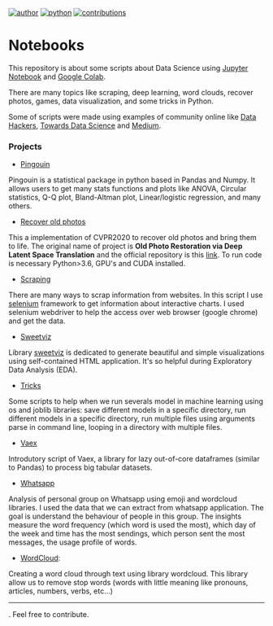 [![author](https://badgen.net/badge/Author/raffoliveira/blue)](https://www.linkedin.com/in/raffoliveira/) [![python](https://badgen.net/badge/Python/3.6+/yellow)](https://www.python.org) [![contributions](https://badgen.net/badge/Contributions/Welcome/green)](https://github.com/raffoliveira/Data_Science/issues)

# Notebooks

This repository is about some scripts about Data Science using [Jupyter Notebook](https://jupyter.org/) and [Google Colab](https://colab.research.google.com/notebooks/intro.ipynb).

There are many topics like scraping, deep learning, word clouds, recover photos, games, data visualization, and some tricks in Python.

Some of scripts were made using examples of community online like [Data Hackers](https://datahackers.com.br/), [Towards Data Science](https://towardsdatascience.com/) and [Medium](https://medium.com/topic/data-science).

### Projects

* [Pingouin](https://github.com/raffoliveira/Data_science/tree/main/Pingouin_statistic)

Pingouin is a statistical package in python based in Pandas and Numpy. It allows users to get many stats functions and plots like ANOVA, Circular statistics, Q-Q plot, Bland-Altman plot, Linear/logistic regression, and many others.

* [Recover old photos](https://github.com/raffoliveira/Data_science/tree/main/Recover_old_photos)

This a implementation of CVPR2020 to recover old photos and bring them to life. The original name of project is **Old Photo Restoration via Deep Latent Space Translation** and the official repository is this [link](https://github.com/microsoft/Bringing-Old-Photos-Back-to-Life). To run code is necessary Python>3.6, GPU's and CUDA installed.

* [Scraping](https://github.com/raffoliveira/Data_science/tree/main/Scraping)

There are many ways to scrap information from websites. In this script I use [selenium](https://www.selenium.dev/) framework to get information about interactive charts. I used selenium webdriver to help the access over web browser (google chrome) and get the data.

* [Sweetviz](https://github.com/raffoliveira/Data_science/tree/main/Sweetviz)

Library [sweetviz](https://pypi.org/project/sweetviz/) is dedicated to generate beautiful and simple visualizations using self-contained HTML application. It's so helpful during Exploratory Data Analysis (EDA).

* [Tricks](https://github.com/raffoliveira/Data_science/tree/main/Tricks_Python)

Some scripts to help when we run severals model in machine learning using os and joblib libraries: save different models in a specific directory, run different models in a specific directory, run multiple files using arguments parse in command line, looping in a directory with multiple files.

* [Vaex](https://github.com/raffoliveira/Data_science/tree/main/Vaex)

Introdutory script of Vaex, a library for lazy out-of-core dataframes (similar to Pandas) to process big tabular datasets.

* [Whatsapp](https://github.com/raffoliveira/Data_science/tree/main/Whatsapp)

Analysis of personal group on Whatsapp using  emoji and wordcloud libraries. I used the data that we can extract from whatsapp application. The goal is understand the behaviour of people in this group. The insights measure the word frequency (which word is used the most), which day of the week and time has the most sendings, which person sent the most messages, the usage profile of words.  
  
* [WordCloud](https://github.com/raffoliveira/Data_science/tree/main/Word_clouds):
 
Creating a word cloud through text using library wordcloud. This library allow us to remove stop words (words with little meaning like pronouns, articles, numbers, verbs, etc...) 
 
 

***
.
Feel free to contribute.

